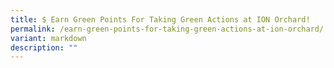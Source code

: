 ```yaml
---
title: $ Earn Green Points For Taking Green Actions at ION Orchard!
permalink: /earn-green-points-for-taking-green-actions-at-ion-orchard/
variant: markdown
description: ""
---
```

